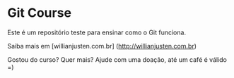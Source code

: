 # Git Course

Este é um repositório teste para ensinar como o Git funciona.

Saiba mais em [willianjusten.com.br] (http://willianjusten.com.br)

Gostou do curso? Quer mais? Ajude com uma doação, até um café é válido =)
